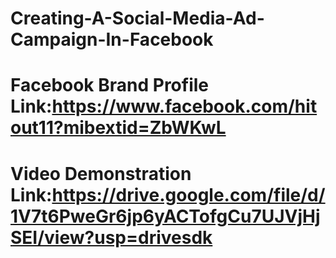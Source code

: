 # Creating-A-Social-Media-Ad-Campaign-In-Facebook
# Facebook Brand Profile Link:https://www.facebook.com/hitout11?mibextid=ZbWKwL
# Video Demonstration Link:https://drive.google.com/file/d/1V7t6PweGr6jp6yACTofgCu7UJVjHjSEI/view?usp=drivesdk
